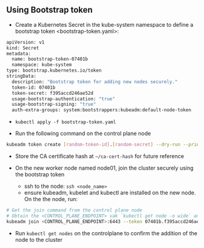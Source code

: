 ## Using Bootstrap token

- Create a Kubernetes Secret in the kube-system namespace to define a bootstrap token <bootstrap-token.yaml>:
```bash
apiVersion: v1
kind: Secret
metadata:
  name: bootstrap-token-07401b
  namespace: kube-system
type: bootstrap.kubernetes.io/token
stringData:
  description: "Bootstrap token for adding new nodes securely."
  token-id: 07401b
  token-secret: f395accd246ae52d
  usage-bootstrap-authentication: "true"
  usage-bootstrap-signing: "true"
  auth-extra-groups: system:bootstrappers:kubeadm:default-node-token
```
  - `kubectl apply -f bootstrap-token.yaml`

- Run the following command on the control plane node
```bash
kubeadm token create [random-token-id].[random-secret] --dry-run --print-join-command --ttl 2h
```
  - Store the CA certificate hash at `~/ca-cert-hash` for future reference

- On the new worker node named node01, join the cluster securely using the bootstrap token <bootstrap-token-07401b>
  - ssh to the node: `ssh <node_name>`
  - ensure kubeadm, kubelet and kubectl are installed on the new node. On the the node, run:
```bash
# Get the join command from the control plane node
# Obtain the <CONTROL_PLANE_ENDPOINT> vak `kubectl get node -o wide` and <HASH> from the previous step
kubeadm join <CONTROL_PLANE_ENDPOINT>:6443 --token 07401b.f395accd246ae52d --discovery-token-ca-cert-hash sha256:<HASH>
```
  - Run `kubectl get nodes` on the controlplane to confirm the addition of the node to the cluster
